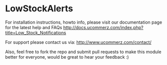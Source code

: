 LowStockAlerts
==============

For installation instructions, howto info, please visit our documentation page for the latest help and FAQs
http://docs.ucommerz.com/index.php?title=Low_Stock_Notifications

For support please contact us via:
http://www.ucommerz.com/contact/


Also, feel free to fork the repo and submit pull requests to make this module better for everyone, would be great to hear your feedback :)
